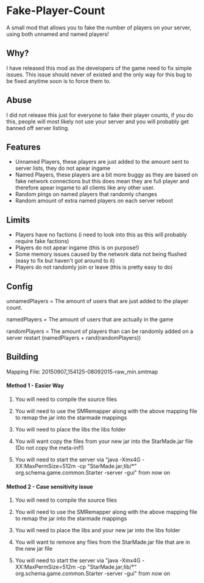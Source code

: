 # Fake-Player-Count
A small mod that allows you to fake the number of players on your server, using both unnamed and named players!

## Why?
I have released this mod as the developers of the game need to fix simple issues. This issue should never of existed and the only way for this bug to be fixed anytime soon is to force them to.

## Abuse
I did not release this just for everyone to fake their player counts, if you do this, people will most likely not use your server and you will probably get banned off server listing.

## Features
- Unnamed Players, these players are just added to the amount sent to server lists, they do not apear ingame
- Named Players, these players are a bit more buggy as they are based on fake network connections but this does mean they are full player and therefore apear ingame to all clients like any other user.
- Random pings on named players that randomly changes
- Random amount of extra named players on each server reboot

## Limits
- Players have no factions (i need to look into this as this will probably require fake factions)
- Players do not apear ingame (this is on purpose!)
- Some memory issues caused by the network data not being flushed (easy to fix but haven't got around to it)
- Players do not randomly join or leave (this is pretty easy to do)

## Config
unnamedPlayers = The amount of users that are just added to the player count.

namedPlayers = The amount of users that are actually in the game

randomPlayers = The amount of players than can be randomly added on a server restart (namedPlayers + rand(randomPlayers))

## Building
Mapping File: 20150907_154125-08092015-raw_min.smtmap

#### Method 1 - Easier Way
1) You will need to compile the source files

2) You will need to use the SMRemapper along with the above mapping file to remap the jar into the starmade mappings

3) You will need to place the libs the libs folder

4) You will want copy the files from your new jar into the StarMade.jar file (Do not copy the meta-inf!)

5) You will need to start the server via "java -Xmx4G -XX:MaxPermSize=512m -cp "StarMade.jar;lib/*" org.schema.game.common.Starter -server -gui" from now on

#### Method 2 - Case sensitivity issue
1) You will need to compile the source files

2) You will need to use the SMRemapper along with the above mapping file to remap the jar into the starmade mappings

3) You will need to place the libs and your new jar into the libs folder

4) You will want to remove any files from the StarMade.jar file that are in the new jar file

5) You will need to start the server via "java -Xmx4G -XX:MaxPermSize=512m -cp "StarMade.jar;lib/*" org.schema.game.common.Starter -server -gui" from now on
